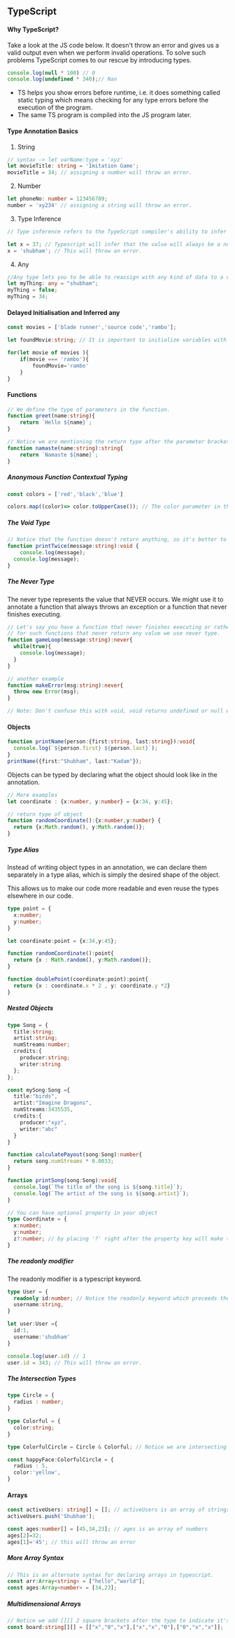 ## TypeScript

#### Why TypeScript? 

Take a look at the JS code below. It doesn't throw an error and gives us a valid output even when we perform invalid operations. To solve such problems TypeScript comes to our rescue by introducing types.

```js
console.log(null * 100) // 0 
console.log(undefined * 340);// Nan
```

- TS helps you show errors before runtime, i.e. it does something called static typing which means checking for any type errors before the execution of the program. 
- The same TS program is compiled into the JS program later.

#### Type Annotation Basics

1. String

```ts
// syntax -> let varName:type = 'xyz'
let movieTitle: string = 'Imitation Game'; 
movieTitle = 34; // assigning a number will throw an error.
```

2. Number

```ts
let phoneNo: number = 123456789;
number = 'xy234' // assigning a string will throw an error.
```
3. Type Inference

```ts
// Type inference refers to the TypeScript compiler's ability to infer types from specific values in your code.

let x = 37; // Typescript will infer that the value will always be a number.
x = 'shubham'; // This will throw an error. 
```
4. Any

```ts
//Any type lets you to be able to reassign with any kind of data to a variable.
let myThing: any = "shubham";
myThing = false;
myThing = 34;
```

#### Delayed Initialisation and Inferred any

```ts
const movies = ['blade runner','source code','rambo'];

let foundMovie:string; // It is important to initialize variables with their intended type to avoid TypeScript from defaulting to "any".

for(let movie of movies ){
	if(movie === 'rambo'){
		foundMovie='rambo'
	}
}
```

#### Functions
```ts
// We define the type of parameters in the function.
function greet(name:string){
	return `Hello ${name}`;
}
```
```ts
// Notice we are mentioning the return type after the parameter brackets.
function namaste(name:string):string{
	return `Namaste ${name}`;
}
```

##### Anonymous Function Contextual Typing

```ts
const colors = ['red','black','blue']

colors.map((color)=> color.toUpperCase()); // The color parameter in the map function will implicitly be string and not deafult to any.
```

##### The Void Type

```ts
// Notice that the function doesn't return anything, so it's better to explicitly set its return type to void.
function printTwice(message:string):void { 
	console.log(message);
  console.log(message);
}
```

##### The Never Type 

The never type represents the value that NEVER occurs. We might use it to annotate a function that always throws an exception or a function that never finishes executing.

```ts
// Let's say you have a function that never finishes executing or rather an endless loop.
// for such functions that never return any value we use never type.
function gameLoop(message:string):never{  
  while(true){
    console.log(message);
  }
}

// another example 
function makeError(msg:string):never{
  throw new Error(msg);
}

// Note: Don't confuse this with void, void returns undefined or null which is technically still a type of value. With never, a function doesn't even finish executing.

```

#### Objects

```ts
function printName(person:{first:string, last:string}):void{
  console.log(`${person.first} ${person.last}`);
}
printName({first:"Shubham", last:"Kadam"});
```

Objects can be typed by declaring what the object should look like in the annotation.

```ts
// More examples
let coordinate : {x:number, y:number} = {x:34, y:45};

// return type of object
function randomCoordinate():{x:number,y:number} {
  return {x:Math.random(), y:Math.random()};
}
```

##### Type Alias 

Instead of writing object types in an annotation, we can declare them separately in a type alias, which is simply the desired shape of the object.

This allows us to make our code more readable and even reuse the types elsewhere in our code.

```ts
type point = {
  x:number;
  y:number;
}

let coordinate:point = {x:34,y:45};

function randomCoordinate():point{
  return {x : Math.random(), y:Math.random()};
}

function doublePoint(coordinate:point):point{
  return {x : coordinate.x * 2 , y: coordinate.y *2}
}
```

##### Nested Objects

```ts
type Song = {
  title:string;
  artist:string;
  numStreams:number;
  credits:{
    producer:string;
    writer:string
  };
};

const mySong:Song ={
  title:"birds",
  artist:"Imagine Dragons",
  numStreams:3435535,
  credits:{
    producer:"xyz",
    writer:"abc"
  }
}

function calculatePayout(song:Song):number{
  return song.numStreams * 0.0033;
}

function printSong(song:Song):void{
  console.log(`The title of the song is ${song.title}`);
  console.log(`The artist of the song is ${song.artist}`);
}

// You can have optional property in your object
type Coordinate = {
  x:number;
  y:number;
  z?:number; // by placing '?' right after the property key will make the property optional.
}
```

##### The readonly modifier

The readonly modifier is a typescript keyword.

```ts
type User = {
  readonly id:number; // Notice the readonly keyword which preceeds the id.
  username:string,
}

let user:User ={
  id:1,
  username:'shubham'
}

console.log(user.id) // 1
user.id = 343; // This will throw an error.
```

##### The Intersection Types

```ts
type Circle = {
  radius : number;
}

type Colorful = {
  color:string;
}

type ColorfulCircle = Circle & Colorful; // Notice we are intersecting two different types into a single type.

const happyFace:ColorfulCircle = {
  radius : 5,
  color:'yellow',
}
```

#### Arrays

```ts
const activeUsers: string[] = []; // activeUsers is an array of strings
activeUsers.push('Shubham');

const ages:number[] = [45,34,23]; // ages is an array of numbers
ages[2]=32;
ages[1]='45'; // this will throw an error
```

##### More Array Syntax

```ts
// This is an alternate syntax for declaring arrays in typescript.
const arr:Array<string> = ["hello","world"];
const ages:Array<number> = [34,23];
```

##### Multidimensional Arrays

```ts
// Notice we add [][] 2 square brackets after the type to indicate it's 2d Array.
const board:string[][] = [["x","0","x"],["x","x","0"],["0","x","x"]];
```

